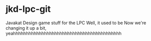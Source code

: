 jkd-lpc-git
===========

Javakat Design game stuff for the LPC
Well, it used to be
Now we're changing it up a bit,
yeahhhhhhhhhhhhhhhhhhhhhhhhhhhhhhhhhhhhhhhhhh
